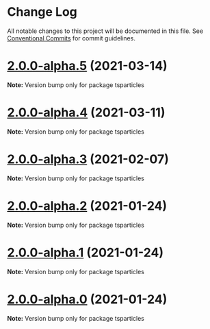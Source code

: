 # Change Log

All notable changes to this project will be documented in this file.
See [Conventional Commits](https://conventionalcommits.org) for commit guidelines.

# [2.0.0-alpha.5](https://github.com/matteobruni/tsparticles/compare/tsparticles@1.20.0...tsparticles@2.0.0-alpha.5) (2021-03-14)

**Note:** Version bump only for package tsparticles





# [2.0.0-alpha.4](https://github.com/matteobruni/tsparticles/compare/tsparticles@1.19.4...tsparticles@2.0.0-alpha.4) (2021-03-11)

**Note:** Version bump only for package tsparticles





# [2.0.0-alpha.3](https://github.com/matteobruni/tsparticles/compare/tsparticles@2.0.0-alpha.2...tsparticles@2.0.0-alpha.3) (2021-02-07)

**Note:** Version bump only for package tsparticles





# [2.0.0-alpha.2](https://github.com/matteobruni/tsparticles/compare/tsparticles@2.0.0-alpha.1...tsparticles@2.0.0-alpha.2) (2021-01-24)

**Note:** Version bump only for package tsparticles





# [2.0.0-alpha.1](https://github.com/matteobruni/tsparticles/compare/tsparticles@1.19.0-alpha.5...tsparticles@2.0.0-alpha.1) (2021-01-24)

**Note:** Version bump only for package tsparticles





# [2.0.0-alpha.0](https://github.com/matteobruni/tsparticles/compare/tsparticles@1.19.0-alpha.5...tsparticles@2.0.0-alpha.0) (2021-01-24)

**Note:** Version bump only for package tsparticles

